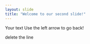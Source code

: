 ```yaml
---
layout: slide
title: "Welcome to our second slide!"
---
```

Your text
Use the left arrow to go back!

delete the line
